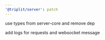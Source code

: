 ```yaml
---
'@triplit/server': patch
---
```


use types from server-core and remove dep

add logs for requests and websocket message
